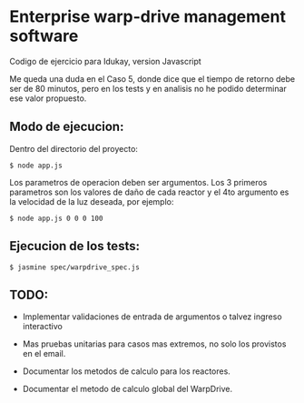 Enterprise warp-drive management software
=========================================

Codigo de ejercicio para Idukay, version Javascript

Me queda una duda en el Caso 5, donde dice que el tiempo de retorno debe ser
de 80 minutos, pero en los tests y en analisis no he podido determinar ese
valor propuesto.


Modo de ejecucion:
------------------

Dentro del directorio del proyecto:

````
$ node app.js
````

Los parametros de operacion deben ser argumentos. Los 3 primeros parametros son
los valores de daño de cada reactor y el 4to argumento es la velocidad de la luz
deseada, por ejemplo:

````
$ node app.js 0 0 0 100
````


Ejecucion de los tests:
-----------------------

````
$ jasmine spec/warpdrive_spec.js
````

TODO:
----

- Implementar validaciones de entrada de argumentos o talvez ingreso interactivo

- Mas pruebas unitarias para casos mas extremos, no solo los provistos 
  en el email.

- Documentar los metodos de calculo para los reactores.

- Documentar el metodo de calculo global del WarpDrive.


